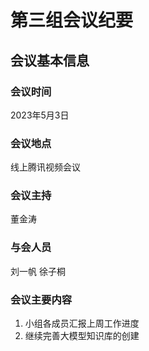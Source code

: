 # 第三组会议纪要
## 会议基本信息
### 会议时间
2023年5月3日
### 会议地点
线上腾讯视频会议
### 会议主持
董金涛
### 与会人员
刘一帆 徐子桐
### 会议主要内容
1. 小组各成员汇报上周工作进度
2. 继续完善大模型知识库的创建
